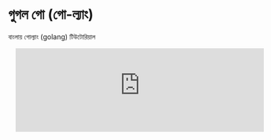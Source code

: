 # গুগল গো (গো-ল্যাং)

বাংলায় গোল্যাং (golang) টিউটোরিয়াল

<iframe scrolling="auto" frameborder="0" style="border:none; overflow:hidden; height:170px; width:100%; margin-left: 15;" allowTransparency="true" src="https://howtocode-bd.herokuapp.com/contrib/golang"></iframe> 
